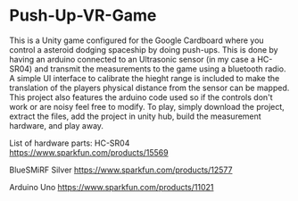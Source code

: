 # Push-Up-VR-Game
This is a Unity game configured for the Google Cardboard where you control a asteroid dodging spaceship by doing push-ups.
This is done by having an arduino connected to an Ultrasonic sensor (in my case a HC-SR04) and transmit the measurements to 
the game using a bluetooth radio. A simple UI interface to calibrate the hieght range is included to make the translation
of the players physical distance from the sensor can be mapped. This project also features the arduino code used so if
the controls don't work or are noisy feel free to modify. To play, simply download the project, extract the files, 
add the project in unity hub, build the measurement hardware, and play away.



List of hardware parts:
HC-SR04
https://www.sparkfun.com/products/15569

BlueSMiRF Silver
https://www.sparkfun.com/products/12577

Arduino Uno
https://www.sparkfun.com/products/11021